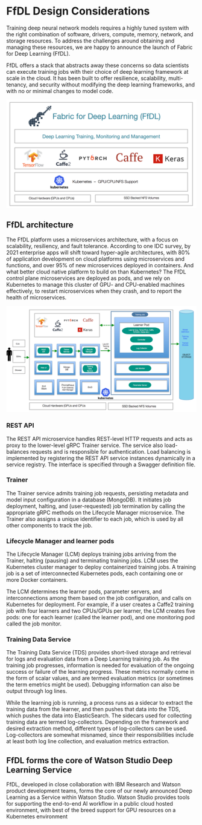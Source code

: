 # FfDL Design Considerations

Training deep neural network models requires a highly tuned system with the right combination of software, drivers, compute, memory, network, and storage resources. To address the challenges around obtaining and managing these resources, we are happy to announce the launch of Fabric for Deep Learning (FfDL).

FfDL offers a stack that abstracts away these concerns so data scientists can execute training jobs with their choice of deep learning framework at scale in the cloud. It has been built to offer resilience, scalability, multi-tenancy, and security without modifying the deep learning frameworks, and with no or minimal changes to model code.

![ffdl-overview](../docs/images/ffdl-overview.png)

## FfDL architecture
The FfDL platform uses a microservices architecture, with a focus on scalability, resiliency, and fault tolerance. According to one IDC survey, by 2021 enterprise apps will shift toward hyper-agile architectures, with 80% of application development on cloud platforms using microservices and functions, and over 95% of new microservices deployed in containers. And what better cloud native platform to build on than Kubernetes? The FfDL control plane microservices are deployed as pods, and we rely on Kubernetes to manage this cluster of GPU- and CPU-enabled machines effectively, to restart microservices when they crash, and to report the health of microservices.


![ffdl-arch](../docs/images/ffdl-architecture.png)


### REST API
The REST API microservice handles REST-level HTTP requests and acts as proxy to the lower-level gRPC Trainer service. The service also load-balances requests and is responsible for authentication. Load balancing is implemented by registering the REST API service instances dynamically in a service registry. The interface is specified through a Swagger definition file.

### Trainer
The Trainer service admits training job requests, persisting metadata and model input configuration in a database (MongoDB). It initiates job deployment, halting, and (user-requested) job termination by calling the appropriate gRPC methods on the Lifecycle Manager microservice. The Trainer also assigns a unique identifier to each job, which is used by all other components to track the job.

### Lifecycle Manager and learner pods
The Lifecycle Manager (LCM) deploys training jobs arriving from the Trainer, halting (pausing) and terminating training jobs. LCM uses the Kubernetes cluster manager to deploy containerized training jobs. A training job is a set of interconnected Kubernetes pods, each containing one or more Docker containers.

The LCM determines the learner pods, parameter servers, and interconnections among them based on the job configuration, and calls on Kubernetes for deployment. For example, if a user creates a Caffe2 training job with four learners and two CPUs/GPUs per learner, the LCM creates five pods: one for each learner (called the learner pod), and one monitoring pod called the job monitor.

### Training Data Service
The Training Data Service (TDS) provides short-lived storage and retrieval for logs and evaluation data from a Deep Learning training job. As the training job progresses, information is needed for evaluation of the ongoing success or failure of the learning progress. These metrics normally come in the form of scalar values, and are termed evaluation metrics (or sometimes the term emetrics might be used). Debugging information can also be output through log lines.

While the learning job is running, a process runs as a sidecar to extract the training data from the learner, and then pushes that data into the TDS, which pushes the data into ElasticSearch. The sidecars used for collecting training data are termed log-collectors. Depending on the framework and desired extraction method, different types of log-collectors can be used. Log-collectors are somewhat misnamed, since their responsibilities include at least both log line collection, and evaluation metrics extraction.

## FfDL forms the core of Watson Studio Deep Learning Service
FfDL, developed in close collaboration with IBM Research and Watson product development teams, forms the core of our newly announced Deep Learning as a Service within Watson Studio. Watson Studio provides tools for supporting the end-to-end AI workflow in a public cloud hosted environment, with best of the breed support for GPU resources on a Kubernetes environment